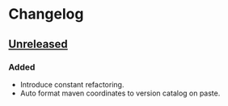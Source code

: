 # Changelog

## [Unreleased]
### Added

- Introduce constant refactoring.
- Auto format maven coordinates to version catalog on paste.

[Unreleased]: https://github.com/aperfilyev/version-catalog-helper/commits
